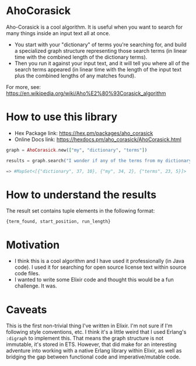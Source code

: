 AhoCorasick
===========

Aho-Corasick is a cool algorithm. It is useful when you want to search for many things inside an input text all at once.

- You start with your "dictionary" of terms you're searching for, and build a specialized graph structure representing those search terms (in linear time with the combined length of the dictionary terms).
- Then you run it against your input text, and it will tell you where all of the search terms appeared (in linear time with the length of the input text plus the combined lengths of any matches found).

For more, see: https://en.wikipedia.org/wiki/Aho%E2%80%93Corasick_algorithm


How to use this library
=======================

- Hex Package link: https://hex.pm/packages/aho_corasick
- Online Docs link: https://hexdocs.pm/aho_corasick/AhoCorasick.html


```elixir
graph = AhoCorasick.new(["my", "dictionary", "terms"])

results = graph.search("I wonder if any of the terms from my dictionary appear in this text, and if so, where?")

=> #MapSet<[{"dictionary", 37, 10}, {"my", 34, 2}, {"terms", 23, 5}]>
```

How to understand the results
=============================

The result set contains tuple elements in the following format:

    {term_found, start_position, run_length}


Motivation
==========

- I think this is a cool algorithm and I have used it professionally (in Java code). I used it for searching for open source license text within source code files.
- I wanted to write some Elixir code and thought this would be a fun challenge. It was.


Caveats
=======

This is the first non-trivial thing I've written in Elixir. I'm not sure if I'm following style conventions, etc. I think it's a little weird that I used Erlang's `:digraph` to implement this. That means the graph structure is not immutable, it's stored in ETS. However, that did make for an interesting adventure into working with a native Erlang library within Elixir, as well as bridging the gap between functional code and imperative/mutable code.
